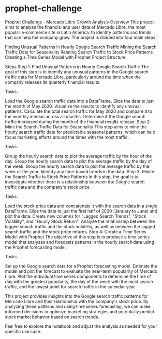 # prophet-challenge
Prophet Challenge - Mercado Libre Growth Analysis
Overview
This project aims to analyze the financial and user data of Mercado Libre, the most popular e-commerce site in Latin America, to identify patterns and trends that can help the company grow. The project is divided into four main steps:

Finding Unusual Patterns in Hourly Google Search Traffic
Mining the Search Traffic Data for Seasonality
Relating Search Traffic to Stock Price Patterns
Creating a Time Series Model with Prophet
Project Structure

Steps
Step 1: Find Unusual Patterns in Hourly Google Search Traffic
The goal of this step is to identify any unusual patterns in the Google search traffic data for Mercado Libre, particularly around the time when the company releases its quarterly financial results.

Tasks:

Load the Google search traffic data into a DataFrame.
Slice the data to just the month of May 2020.
Visualize the results to identify any unusual patterns.
Calculate the total search traffic for May 2020 and compare it to the monthly median across all months.
Determine if the Google search traffic increased during the month of the financial results release.
Step 2: Mine the Search Traffic Data for Seasonality
This step aims to mine the hourly search traffic data for predictable seasonal patterns, which can help focus marketing efforts around the times with the most traffic.

Tasks:

Group the hourly search data to plot the average traffic by the hour of the day.
Group the hourly search data to plot the average traffic by the day of the week.
Group the hourly search data to plot the average traffic by the week of the year.
Identify any time-based trends in the data.
Step 3: Relate the Search Traffic to Stock Price Patterns
In this step, the goal is to investigate whether there is a relationship between the Google search traffic data and the company's stock price.

Tasks:

Load the stock price data and concatenate it with the search data in a single DataFrame.
Slice the data to just the first half of 2020 (January to June) and plot the data.
Create new columns for "Lagged Search Trends", "Stock Volatility", and "Hourly Stock Return".
Analyze the relationship between the lagged search traffic and the stock volatility, as well as between the lagged search traffic and the stock price returns.
Step 4: Create a Time Series Model with Prophet
The objective of this step is to produce a time series model that analyzes and forecasts patterns in the hourly search data using the Prophet forecasting model.

Tasks:

Set up the Google search data for a Prophet forecasting model.
Estimate the model and plot the forecast to evaluate the near-term popularity of Mercado Libre.
Plot the individual time series components to determine the time of day with the greatest popularity, the day of the week with the most search traffic, and the lowest point for search traffic in the calendar year.

This project provides insights into the Google search traffic patterns for Mercado Libre and their relationship with the company's stock price. By analyzing these patterns and using time series forecasting, we can make informed decisions to optimize marketing strategies and potentially predict stock market behavior based on search trends.

Feel free to explore the notebook and adjust the analysis as needed for your specific use case.
